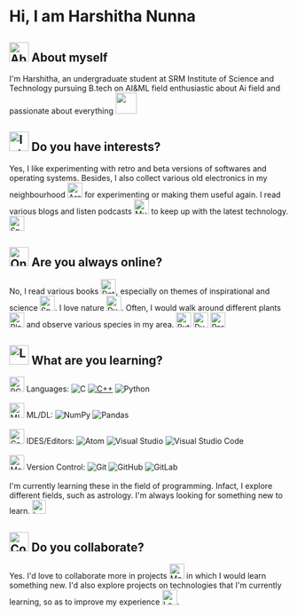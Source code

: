 # Hi, I am Harshitha Nunna

## <img src=https://fluent-emoji.pages.dev/img/9hffn4.png alt="About" width="35"/> About myself
I'm Harshitha, an undergraduate student at SRM Institute of Science and Technology pursuing B.tech on AI&ML field
enthusiastic about Ai field and passionate about everything <img src=https://fluent-emoji.pages.dev/img/tziull.png width="38">
## <img src="https://fluent-emoji.pages.dev/img/ssorlh.png" alt="Interest" width="35"/> Do you have interests?
Yes, I like experimenting with retro and beta versions of softwares and operating systems. Besides, I also collect various old electronics in my 
neighbourhood <img src="https://fluent-emoji.pages.dev/img/lcw46k.png" alt="Area" width=27/> for experimenting or making them useful again. I read various blogs and 
listen podcasts <img src="https://fluent-emoji.pages.dev/img/rrpqiz.png" alt="Music" width="27"/> to keep up with the latest technology. <img src="https://fluent-emoji.pages.dev/img/3emc5p.png" alt="Space" width=27/>

## <img src="https://fluent-emoji.pages.dev/img/xifl5i.png" alt="Online" width="35"/> Are you always online?
No, I read various books <img src="https://fluent-emoji.pages.dev/img/lat7s7.png" alt="Detective" width="27"/>, especially on themes of inspirational and science <img src="https://fluent-emoji.pages.dev/img/9obtqp.png" alt="Space" width=27/>.
I love nature <img src="https://fluent-emoji.pages.dev/img/ifqjny.png" alt="Duckling" width="27"/>. Often, I would walk around different plants <img src="https://fluent-emoji.pages.dev/img/rb2xfe.png" alt="Plant" width="27"/> and 
observe various species in my area. <img src="https://fluent-emoji.pages.dev/img/mtax8e.png" alt="Butterfly" width="27"/> <img src="https://fluent-emoji.pages.dev/img/huxvch.png" alt="Duckling" width="27"/>
<img src="https://fluent-emoji.pages.dev/img/wmdbf9.png" alt="Parrot" width="27"/>

## <img src="https://fluent-emoji.pages.dev/img/pgi6j2.png" alt="Learn" width="35"/> What are you learning?
<img src="https://fluent-emoji.pages.dev/img/owvqsq.png" alt="PC" width="27"/> Languages:
![C](https://img.shields.io/badge/c-%2300599C.svg?style=for-the-badge&logo=c&logoColor=white)
[![C++](https://img.shields.io/badge/C++-%23ED8B00.svg?style=for-the-badge&logo=java&logoColor=white)](https://github.com/gittest2121?tab=repositories&q=&type=&language=java&sort=)
![Python](https://img.shields.io/badge/python-3670A0?style=for-the-badge&logo=python&logoColor=ffdd54)<br><br>
<img src="https://fluent-emoji.pages.dev/img/ddyjls.png" alt="ML" width="27"/> ML/DL:
![NumPy](https://img.shields.io/badge/numpy-%23013243.svg?style=for-the-badge&logo=numpy&logoColor=white)
![Pandas](https://img.shields.io/badge/pandas-%23150458.svg?style=for-the-badge&logo=pandas&logoColor=white)<br><br>
<img src="https://fluent-emoji.pages.dev/img/hyi9pf.png" alt="Computer" width="27"/> IDES/Editors:
![Atom](https://img.shields.io/badge/Atom-%2366595C.svg?style=for-the-badge&logo=atom&logoColor=white)
![Visual Studio](https://img.shields.io/badge/Visual%20Studio-5C2D91.svg?style=for-the-badge&logo=visual-studio&logoColor=white)
![Visual Studio Code](https://img.shields.io/badge/Visual%20Studio%20Code-0078d7.svg?style=for-the-badge&logo=visual-studio-code&logoColor=white)
<br><br>
<img src="https://fluent-emoji.pages.dev/img/3hiu4k.png" alt="Magic" width="27"/> Version Control:
![Git](https://img.shields.io/badge/git-%23F05033.svg?style=for-the-badge&logo=git&logoColor=white)
![GitHub](https://img.shields.io/badge/github-%23121011.svg?style=for-the-badge&logo=github&logoColor=white)
![GitLab](https://img.shields.io/badge/gitlab-%23181717.svg?style=for-the-badge&logo=gitlab&logoColor=white)
<br><br>
I'm currently learning these in the field of programming. Infact, I explore different fields, such as astrology. I'm always 
looking for something new to learn. <img src="https://fluent-emoji.pages.dev/img/wa1ard.png" alt="Look for Learn" width="25"/>

## <img src="https://fluent-emoji.pages.dev/img/bllq4r.png" alt="Collaborate" width="35"/> Do you collaborate?
Yes. I'd love to collaborate more in projects <img src="https://fluent-emoji.pages.dev/img/trsgt4.png" alt="Me" width="27"/> in which I would learn something new. I'd also 
explore projects on technologies that I'm currently learning, so as to improve my experience <img src="https://fluent-emoji.pages.dev/img/ofuxj4.png" alt="Learn" width="27"/>.

